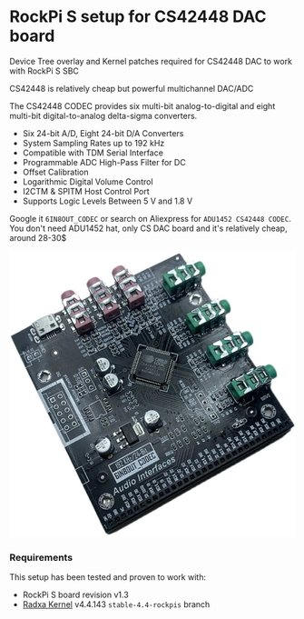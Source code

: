 # RockPi S setup for CS42448 DAC board

Device Tree overlay and Kernel patches required for CS42448 DAC to work with RockPi S SBC

CS42448 is relatively cheap but powerful multichannel DAC/ADC

The CS42448 CODEC provides six multi-bit analog-to-digital and eight multi-bit digital-to-analog delta-sigma converters.

- Six 24-bit A/D, Eight 24-bit D/A Converters
- System Sampling Rates up to 192 kHz
- Compatible with TDM Serial Interface
- Programmable ADC High-Pass Filter for DC
- Offset Calibration
- Logarithmic Digital Volume Control
- I2CTM & SPITM Host Control Port
- Supports Logic Levels Between 5 V and 1.8 V

Google it `6IN8OUT_CODEC` or search on Aliexpress for `ADU1452 CS42448 CODEC`.
You don't need ADU1452 hat, only CS DAC board and it's relatively cheap, around 28-30$

![cs42448_dac.jpg](cs42448_dac.jpg)

### Requirements

This setup has been tested and proven to work with:
- RockPi S board revision v1.3
- [Radxa Kernel](http://https://github.com/radxa/kernel.git "Radxa Kernel") v4.4.143 `stable-4.4-rockpis` branch
